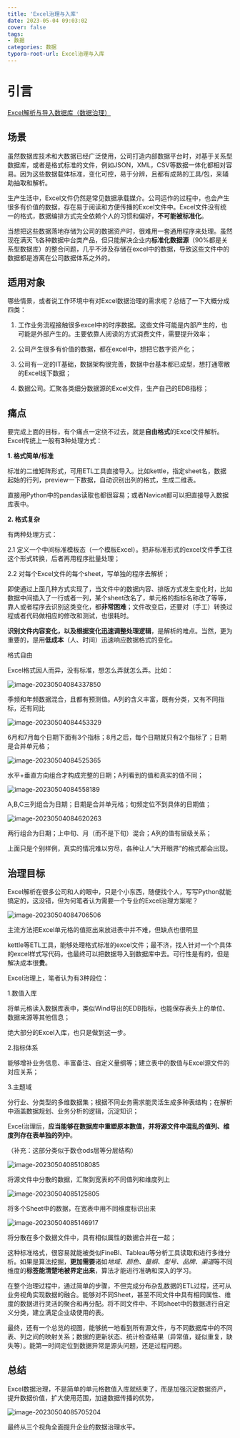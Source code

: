 ```yaml
---
title: 'Excel治理与入库'
date: 2023-05-04 09:03:02
cover: false
tags:
- 数据
categories: 数据 
typora-root-url: Excel治理与入库
---
```


# 引言

[Excel解析与导入数据库（数据治理）](https://www.jianshu.com/p/87d9db5c82ec)

## 场景 

虽然数据库技术和大数据已经广泛使用，公司打造内部数据平台时，对基于关系型数据库，或者是格式标准的文件，例如JSON，XML，CSV等数据一体化都相对容易。因为这些数据载体标准，变化可控，易于分辨，且都有成熟的工具/包，来辅助抽取和解析。 

生产生活中，Excel文件仍然是常见数据承载媒介。公司运作的过程中，也会产生很多有价值的数据，存在易于阅读和方便传播的Excel文件中。Excel文件没有统一的格式，数据编排方式完全依赖个人的习惯和偏好，**不可能被标准化**。

当想把这些数据落地存储为公司的数据资产时，很难用一套通用程序来处理。虽然现在满天飞各种数据中台类产品，但只能解决企业内**标准化数据源**（90%都是关系型数据库）的整合问题，几乎不涉及存储在excel中的数据，导致这些文件中的数据都是游离在公司数据体系之外的。



## 适用对象

哪些情景，或者说工作环境中有对Excel数据治理的需求呢？总结了一下大概分成四类：

1. 工作业务流程接触很多excel中的时序数据。这些文件可能是内部产生的，也可能是外部产生的。主要依靠人阅读的方式消费文件，需要提升效率； 

2. 公司产生很多有价值的数据，都在excel中，想把它数字资产化； 

3. 公司有一定的IT基础，数据架构很完善，数据中台基本都已成型，想打通零散的Excel线下数据； 

4. 数据公司。汇聚各类细分数据源的Excel文件，生产自己的EDB指标；

## 痛点 

要完成上面的目标，有个痛点一定绕不过去，就是**自由格式**的Excel文件解析。 Excel传统上一般有**3**种处理方式：

**1. 格式简单/标准**

标准的二维矩阵形式，可用ETL工具直接导入。比如kettle，指定sheet名，数据起始的行列，preview一下数据，自动识别出列的格式，生成二维表。

直接用Python中的pandas读取也都很容易；或者Navicat都可以把直接导入数据库表中。

**2. 格式复杂**

有两种处理方式：

2.1 定义一个中间标准模板态（一个模板Excel）。把非标准形式的excel文件**手工**往这个形式转换，后者再用程序批量处理；

 2.2 对每个Excel文件的每个sheet，写单独的程序去解析；

 即使通过上面几种方式实现了，当文件中的数据内容、排版方式发生变化时，比如数据中间插入了一行或者一列，某个sheet改名了，单元格的指标名称改了等等，靠人或者程序去识别这类变化，都**非常困难**；文件改变后，还要对（手工）转换过程或者代码做相应的修改和测试，也很耗时。

**识别文件内容变化，以及根据变化迅速调整处理逻辑**，是解析的难点。当然，更为重要的，是用**低成本**（人、时间）迅速响应数据格式的变化。

格式自由

Excel格式因人而异，没有标准，想怎么弄就怎么弄。比如：

![image-20230504084337850](image-20230504084337850.png)

季频和年频数据混合，且都有预测值。A列的含义丰富，既有分类，又有不同指标，还有同比



![image-20230504084453329](image-20230504084453329.png)

6月和7月每个日期下面有3个指标；8月之后，每个日期就只有2个指标了；日期是合并单元格；



![image-20230504084525365](/image-20230504084525365.png)

水平+垂直方向组合才构成完整的日期；A列看到的值和真实的值不同；



![image-20230504084558189](/image-20230504084558189.png)

A,B,C三列组合为日期；日期是合并单元格；旬频定位不到具体的日期值；



![image-20230504084620263](/image-20230504084620263.png)

两行组合为日期；上中旬、月（而不是下旬）混合；A列的值有层级关系；

上面只是个别样例，真实的情况难以穷尽，各种让人“大开眼界”的格式都会出现。

## 治理目标

Excel解析在很多公司和人的眼中，只是个小东西，随便找个人，写写Python就能搞定的，这没错，但为何笔者认为需要一个专业的Excel治理方案呢？

![image-20230504084706506](/image-20230504084706506.png)

主流方法把Excel单元格的值抠出来放进表中并不难，但缺点也很明显



kettle等ETL工具，能够处理格式标准的excel文件；最不济，找人针对一个个具体的excel样式写代码，也最终可以把数据导入到数据库中去。可行性是有的，但是解决成本很**贵**。



Excel治理上，笔者认为有3种段位：

1.数值入库

将单元格读入数据库表中，类似Wind导出的EDB指标，也能保存表头上的单位、数据来源等其他信息；

绝大部分的Excel入库，也只是做到这一步。

2.指标体系

能够增补业务信息、丰富备注、自定义量纲等；建立表中的数值与Excel源文件的对应关系；

3.主题域

分行业、分类型的多维数据集；根据不同业务需求能灵活生成多种表结构；在解析中涵盖数据规划、业务分析的逻辑，沉淀知识；

Excel治理后，**应当能够在数据库中重塑原本数值，并将源文件中混乱的值列、维度列存在表单独的列中**。

（补充：这部分类似于数仓ods层等分层结构）

![image-20230504085108085](/image-20230504085108085.png)

将源文件中分散的数据，汇聚到宽表的不同值列和维度列上



![image-20230504085125805](/image-20230504085125805.png)

将多个Sheet中的数据，在宽表中用不同维度标识出来



![image-20230504085146917](/image-20230504085146917.png)

将分散在多个数据文件中，具有相似属性的数据合并在一起；



这种标准格式，很容易就能被类似FineBI、Tableau等分析工具读取和进行多维分析。如果是算法挖掘，**更加需要**诸如*地域、颜色、量纲、型号、品牌、渠道*等不同维度的**标签能清楚地被界定出来**，算法才能进行准确和深入的学习。

在整个治理过程中，通过简单的步骤，不但完成分布杂乱数据的ETL过程，还可从业务视角实现数据的融合。能够对不同Sheet，甚至不同文件中具有相同属性、维度的数据进行灵活的聚合和再分配。将不同文件中、不同sheet中的数据进行自定义分类，建立满足企业级使用的表。

最终，还有一个总览的视图，能够统一地看到所有源文件，与不同数据库中的不同表、列之间的映射关系；数据的更新状态、统计检查结果（异常值，疑似重复，缺失等）。能第一时间定位到数据异常是源头问题，还是过程问题。

## 总结 

Excel数据治理，不是简单的单元格数值入库就结束了，而是加强沉淀数据资产，提升数据价值，扩大使用范围，加速数据传播的优势，

![image-20230504085705204](/image-20230504085705204.png)

最终从三个视角全面提升企业的数据治理水平。









































